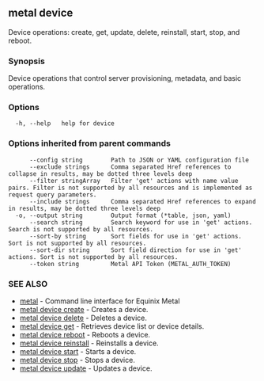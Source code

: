 ## metal device

Device operations: create, get, update, delete, reinstall, start, stop, and reboot.

### Synopsis

Device operations that control server provisioning, metadata, and basic operations.

### Options

```
  -h, --help   help for device
```

### Options inherited from parent commands

```
      --config string        Path to JSON or YAML configuration file
      --exclude strings      Comma separated Href references to collapse in results, may be dotted three levels deep
      --filter stringArray   Filter 'get' actions with name value pairs. Filter is not supported by all resources and is implemented as request query parameters.
      --include strings      Comma separated Href references to expand in results, may be dotted three levels deep
  -o, --output string        Output format (*table, json, yaml)
      --search string        Search keyword for use in 'get' actions. Search is not supported by all resources.
      --sort-by string       Sort fields for use in 'get' actions. Sort is not supported by all resources.
      --sort-dir string      Sort field direction for use in 'get' actions. Sort is not supported by all resources.
      --token string         Metal API Token (METAL_AUTH_TOKEN)
```

### SEE ALSO

* [metal](metal.md)	 - Command line interface for Equinix Metal
* [metal device create](metal_device_create.md)	 - Creates a device.
* [metal device delete](metal_device_delete.md)	 - Deletes a device.
* [metal device get](metal_device_get.md)	 - Retrieves device list or device details.
* [metal device reboot](metal_device_reboot.md)	 - Reboots a device.
* [metal device reinstall](metal_device_reinstall.md)	 - Reinstalls a device.
* [metal device start](metal_device_start.md)	 - Starts a device.
* [metal device stop](metal_device_stop.md)	 - Stops a device.
* [metal device update](metal_device_update.md)	 - Updates a device.

